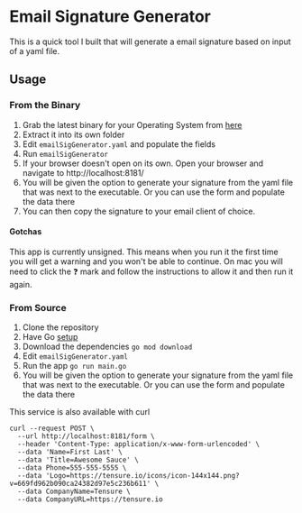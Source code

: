 # Email Signature Generator

This is a quick tool I built that will generate a email signature based on input of a yaml file.
## Usage

### From the Binary
1. Grab the latest binary for your Operating System from [here](https://github.com/JamesAtTensure/emailSigGenerator/releases)
2. Extract it into its own folder
3. Edit `emailSigGenerator.yaml` and populate the fields
4. Run `emailSigGenerator`
5. If your browser doesn't open on its own. Open your browser and navigate to http://localhost:8181/
6. You will be given the option to generate your signature from the yaml file that was next to the executable. Or you can use the form and populate the data there
7. You can then copy the signature to your email client of choice. 
#### Gotchas
This app is currently unsigned. This means when you run it the first time you will get a warning and you won't be able to continue. On mac you will need to click the :question: mark and follow the instructions to allow it and then run it again.
### From Source
1. Clone the repository
2. Have Go [setup](https://golang.org/doc/install) 
3. Download the dependencies `go mod download`
4. Edit `emailSigGenerator.yaml`
5. Run the app `go run main.go`
6. You will be given the option to generate your signature from the yaml file that was next to the executable. Or you can use the form and populate the data there

This service is also available with curl
```shell
curl --request POST \
  --url http://localhost:8181/form \
  --header 'Content-Type: application/x-www-form-urlencoded' \
  --data 'Name=First Last' \
  --data 'Title=Awesome Sauce' \
  --data Phone=555-555-5555 \
  --data 'Logo=https://tensure.io/icons/icon-144x144.png?v=669fd962b090ca24382d97e5c236b611' \
  --data CompanyName=Tensure \
  --data CompanyURL=https://tensure.io
  ```